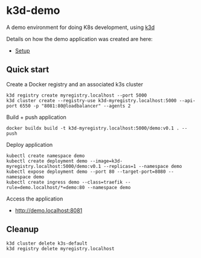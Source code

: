 # k3d-demo

A demo environment for doing K8s development, using [k3d](https://k3d.io) 

Details on how the demo application was created are here:

* [Setup](docs/setup.md)

## Quick start

Create a Docker registry and an associated k3s cluster

```
k3d registry create myregistry.localhost --port 5000
k3d cluster create --registry-use k3d-myregistry.localhost:5000 --api-port 6550 -p "8081:80@loadbalancer" --agents 2
```

Build + push application

```
docker buildx build -t k3d-myregistry.localhost:5000/demo:v0.1 . --push
```

Deploy application

```
kubectl create namespace demo
kubectl create deployment demo --image=k3d-myregistry.localhost:5000/demo:v0.1 --replicas=1 --namespace demo
kubectl expose deployment demo --port 80 --target-port=8080 --namespace demo
kubectl create ingress demo --class=traefik --rule=demo.localhost/*=demo:80 --namespace demo
```

Access the application

* http://demo.localhost:8081

## Cleanup

```
k3d cluster delete k3s-default
k3d registry delete myregistry.localhost
```
